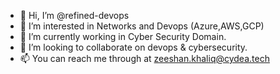 - 👋 Hi, I’m @refined-devops
- 👀 I’m interested in Networks and Devops (Azure,AWS,GCP)
- 🌱 I’m currently working in Cyber Security Domain.
- 💞️ I’m looking to collaborate on devops & cybersecurity.
- 📫 You can reach me through at zeeshan.khaliq@cydea.tech

